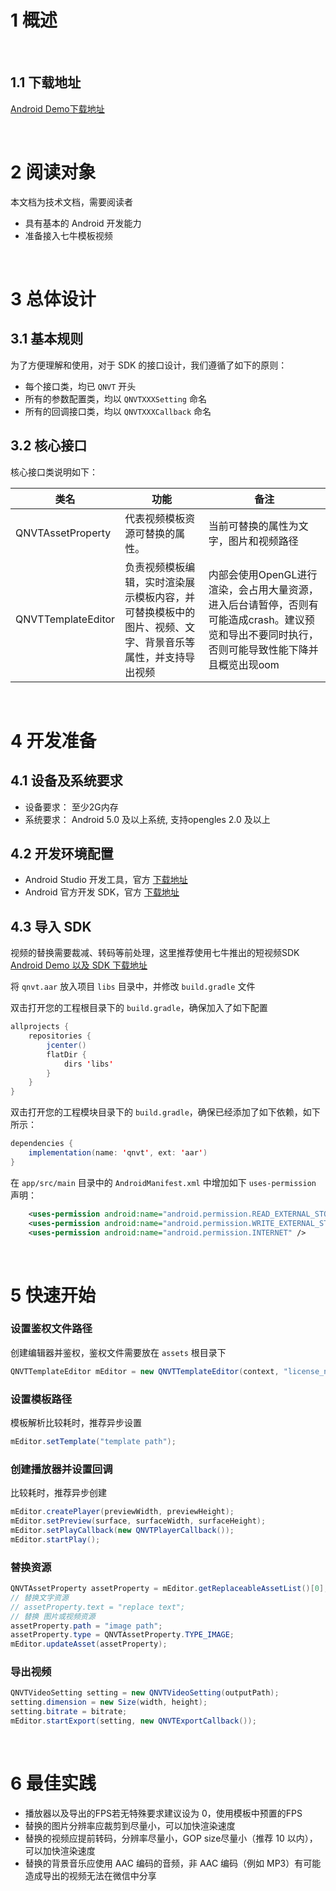 <a id="1"></a>
# 1 概述

</br>

<a id="1.1"></a>


## 1.1 下载地址
[Android Demo下载地址](https://github.com/pili-engineering/QNVideoTemplate-Android)

</br>

<a id="2"></a>
# 2 阅读对象

本文档为技术文档，需要阅读者

- 具有基本的 Android 开发能力
- 准备接入七牛模板视频

</br>

<a id="3"></a>
# 3 总体设计
<a id="3.1"></a>
## 3.1 基本规则

为了方便理解和使用，对于 SDK 的接口设计，我们遵循了如下的原则：

- 每个接口类，均已 `QNVT` 开头
- 所有的参数配置类，均以 `QNVTXXXSetting` 命名
- 所有的回调接口类，均以 `QNVTXXXCallback` 命名

<a id="3.2"></a>

## 3.2 核心接口

核心接口类说明如下：

|类名 |功能 |备注 |
|-|-|-|
|QNVTAssetProperty |代表视频模板资源可替换的属性。 |当前可替换的属性为文字，图片和视频路径 |
|QNVTTemplateEditor |负责视频模板编辑，实时渲染展示模板内容，并可替换模板中的图片、视频、文字、背景音乐等属性，并支持导出视频 |内部会使用OpenGL进行渲染，会占用大量资源，进入后台请暂停，否则有可能造成crash。建议预览和导出不要同时执行，否则可能导致性能下降并且概览出现oom |

</br>

<a id="4"></a>
# 4 开发准备


<a id="4.1"></a>
## 4.1 设备及系统要求
- 设备要求： 至少2G内存
- 系统要求： Android 5.0 及以上系统, 支持opengles 2.0 及以上
  

<a id="4.2"></a>
## 4.2 开发环境配置

* Android Studio 开发工具，官方 [下载地址](http://developer.android.com/intl/zh-cn/sdk/index.html)
* Android 官方开发 SDK，官方 [下载地址](https://developer.android.com/intl/zh-cn/sdk/index.html#Other)

<a id="4.3"></a>
## 4.3 导入 SDK

视频的替换需要裁减、转码等前处理，这里推荐使用七牛推出的短视频SDK [Android Demo 以及 SDK 下载地址](https://github.com/pili-engineering/PLDroidShortVideo)

将 `qnvt.aar` 放入项目 `libs` 目录中，并修改 `build.gradle` 文件

双击打开您的工程根目录下的 `build.gradle`，确保加入了如下配置
```java
allprojects {
    repositories {
        jcenter()
        flatDir {
            dirs 'libs'
        }
    }
}
```

双击打开您的工程模块目录下的 `build.gradle`，确保已经添加了如下依赖，如下所示：

```java
dependencies {
    implementation(name: 'qnvt', ext: 'aar')
}
```

<a id="4.4"></a>

在 `app/src/main` 目录中的 `AndroidManifest.xml` 中增加如下 `uses-permission` 声明：

```xml
    <uses-permission android:name="android.permission.READ_EXTERNAL_STORAGE" />
    <uses-permission android:name="android.permission.WRITE_EXTERNAL_STORAGE" />
    <uses-permission android:name="android.permission.INTERNET" />  
```

</br>

<a id="5"></a>
# 5 快速开始

### 设置鉴权文件路径
创建编辑器并鉴权，鉴权文件需要放在 `assets` 根目录下
``` java
QNVTTemplateEditor mEditor = new QNVTTemplateEditor(context, "license_name");
```

### 设置模板路径
模板解析比较耗时，推荐异步设置
``` java
mEditor.setTemplate("template path");
```

### 创建播放器并设置回调 
比较耗时，推荐异步创建
``` java
mEditor.createPlayer(previewWidth, previewHeight);
mEditor.setPreview(surface, surfaceWidth, surfaceHeight);
mEditor.setPlayCallback(new QNVTPlayerCallback());
mEditor.startPlay();
```

### 替换资源
``` java
QNVTAssetProperty assetProperty = mEditor.getReplaceableAssetList()[0];
// 替换文字资源
// assetProperty.text = "replace text";
// 替换 图片或视频资源
assetProperty.path = "image path";
assetProperty.type = QNVTAssetProperty.TYPE_IMAGE;
mEditor.updateAsset(assetProperty);
```

### 导出视频
``` java
QNVTVideoSetting setting = new QNVTVideoSetting(outputPath);
setting.dimension = new Size(width, height);
setting.bitrate = bitrate;
mEditor.startExport(setting, new QNVTExportCallback());
```

</br>

<a id="6"></a>
# 6 最佳实践

- 播放器以及导出的FPS若无特殊要求建议设为 0，使用模板中预置的FPS
- 替换的图片分辨率应裁剪到尽量小，可以加快渲染速度
- 替换的视频应提前转码，分辨率尽量小，GOP size尽量小（推荐 10 以内），可以加快渲染速度
- 替换的背景音乐应使用 AAC 编码的音频，非 AAC 编码（例如 MP3）有可能造成导出的视频无法在微信中分享

<a id=""></a>


<a id=""></a>

